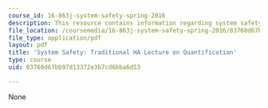 ```yaml
---
course_id: 16-863j-system-safety-spring-2016
description: This resource contains information regarding system safety.
file_location: /coursemedia/16-863j-system-safety-spring-2016/03760d67bb97d13372e3b7cd6bba6d53_MIT16_863JS16_LecNotes4.pdf
file_type: application/pdf
layout: pdf
title: 'System Safety: Traditional HA Lecture on Quantification'
type: course
uid: 03760d67bb97d13372e3b7cd6bba6d53

---
```

None